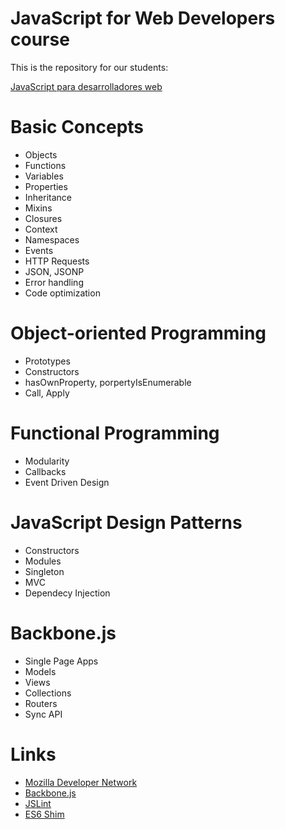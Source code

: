 JavaScript for Web Developers course
=================

This is the repository for our students:

[JavaScript para desarrolladores web](http://fictizia.com/formacion/curso_javascript)

Basic Concepts
=================
* Objects
* Functions
* Variables
* Properties
* Inheritance
* Mixins
* Closures
* Context
* Namespaces
* Events
* HTTP Requests
* JSON, JSONP
* Error handling
* Code optimization

Object-oriented Programming
=================
* Prototypes
* Constructors
* hasOwnProperty, porpertyIsEnumerable
* Call, Apply

Functional Programming
=================
* Modularity
* Callbacks
* Event Driven Design

JavaScript Design Patterns
=================
* Constructors
* Modules
* Singleton
* MVC
* Dependecy Injection

Backbone.js
=================
* Single Page Apps
* Models
* Views
* Collections
* Routers
* Sync API

Links
=================
* [Mozilla Developer Network](https://developer.mozilla.org/en-US/docs/Web/JavaScript)
* [Backbone.js](http://backbonejs.org/)
* [JSLint](http://www.jslint.com/)
* [ES6 Shim](https://github.com/paulmillr/es6-shim/)